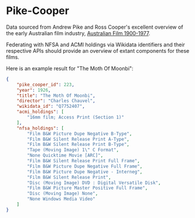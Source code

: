 # Pike-Cooper

Data sourced from Andrew Pike and Ross Cooper's excellent overview of the early Australian film industry, [Australian Film 1900-1977](https://www.roninfilms.com.au/video/2221/0/2245.html).

Federating with NFSA and ACMI holdings via Wikidata identifiers and their respective APIs should provide an overview of extant components for these films. 

Here is an example result for "The Moth Of Moonbi":

```json
{
    "pike_cooper_id": 223,
    "year": 1926,
    "title": "The Moth Of Moonbi",
    "director": "Charles Chauvel",
    "wikidata_id": "Q7752407",
    "acmi_holdings": [
        "16mm film; Access Print (Section 1)"
    ],
    "nfsa_holdings": [
        "Film B&W Picture Dupe Negative B-Type",
        "Film B&W Silent Release Print A-Type",
        "Film B&W Silent Release Print B-Type",
        "Tape (Moving Image) 1\" C Format",
        "None Quicktime Movie [ARC]",
        "Film B&W Silent Release Print Full Frame",
        "Film B&W Picture Dupe Negative Full Frame",
        "Film B&W Picture Dupe Negative - Interneg",
        "Film B&W Silent Release Print",
        "Disc (Moving Image) DVD : Digital Versatile Disk",
        "Film B&W Picture Master Positive Full Frame",
        "Disc (Moving Image) None",
        "None Windows Media Video"
    ]
}
```
